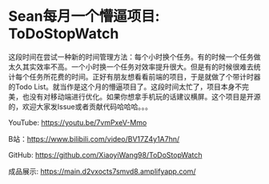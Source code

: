 # Sean每月一个懵逼项目: ToDoStopWatch
这段时间在尝试一种新的时间管理方法：每个小时换个任务。有的时候一个任务做太久其实效率不高。一个小时换一个任务对效率提升很大。但是有的时候很难去统计每个任务所花费的时间。正好有朋友想看看前端的项目，于是就做了个带计时器的Todo List。就当作是这个月的懵逼项目了。这段时间太忙了，项目本身不完美，也没有对移动端进行优化。如果你想拿手机玩的话建议横屏。这个项目是开源的，欢迎大家发Issue或者贡献代码哈哈哈。。。

YouTube: https://youtu.be/7vmPxeV-Mmo

B站：https://www.bilibili.com/video/BV17Z4y1A7hn/

GitHub: https://github.com/XiaoyiWang98/ToDoStopWatch

成品展示: https://main.d2vxocts7smvd8.amplifyapp.com/

